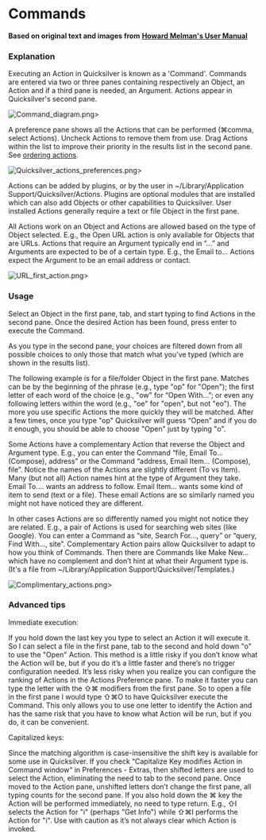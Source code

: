 # Commands

**Based on original text and images from** [**Howard Melman's User Manual**](http://groups.google.com/group/blacktree-quicksilver/web/Quicksilver.pdf?\_done=%2Fgroup%2Fblacktree-quicksilver%3F)

### Explanation

Executing an Action in Quicksilver is known as a 'Command'. Commands are entered via two or three panes containing respectively an Object, an Action and if a third pane is needed, an Argument. Actions appear in Quicksilver's second pane.

![Command\_diagram.png>](images/Command\_diagram.png)

A preference pane shows all the Actions that can be performed (⌘comma, select Actions). Uncheck Actions to remove them from use. Drag Actions within the list to improve their priority in the results list in the second pane. See [ordering actions](https://docs.qsapp.com/documentation/ordering\_actions).

![Quicksilver\_actions\_preferences.png>](images/Quicksilver\_actions\_preferences.png)

Actions can be added by plugins, or by the user in \~/Library/Application Support/Quicksilver/Actions. Plugins are optional modules that are installed which can also add Objects or other capabilities to Quicksilver. User installed Actions generally require a text or file Object in the first pane.

All Actions work on an Object and Actions are allowed based on the type of Object selected. E.g., the Open URL action is only available for Objects that are URLs. Actions that require an Argument typically end in “...” and Arguments are expected to be of a certain type. E.g., the Email to... Actions expect the Argument to be an email address or contact.

![URL\_first\_action.png>](images/URL\_first\_action.png)

### Usage

Select an Object in the first pane, tab, and start typing to find Actions in the second pane. Once the desired Action has been found, press enter to execute the Command.

As you type in the second pane, your choices are filtered down from all possible choices to only those that match what you’ve typed (which are shown in the results list).

The following example is for a file/folder Object in the first pane. Matches can be by the beginning of the phrase (e.g., type "op" for "Open"); the first letter of each word of the choice (e.g., "ow" for “Open With…”; or even any following letters within the word (e.g., "oe" for "open", but not "eo"). The more you use specific Actions the more quickly they will be matched. After a few times, once you type "op" Quicksilver will guess “Open” and if you do it enough, you should be able to choose "Open" just by typing "o".

Some Actions have a complementary Action that reverse the Object and Argument type. E.g., you can enter the Command “file, Email To...(Compose), address” or the Command “address, Email Item... (Compose), file”. Notice the names of the Actions are slightly different (To vs Item). Many (but not all) Action names hint at the type of Argument they take. Email To.... wants an address to follow. Email Item... wants some kind of item to send (text or a file). These email Actions are so similarly named you might not have noticed they are different.

In other cases Actions are so differently named you might not notice they are related. E.g., a pair of Actions is used for searching web sites (like Google). You can enter a Command as “site, Search For..., query” or “query, Find With..., site”. Complementary Action pairs allow Quicksilver to adapt to how you think of Commands. Then there are Commands like Make New... which have no complement and don’t hint at what their Argument type is. (It's a file from \~/Library/Application Support/Quicksilver/Templates.)

![Complimentary\_actions.png>](images/Complimentary\_actions.png)

### Advanced tips

Immediate execution:

If you hold down the last key you type to select an Action it will execute it. So I can select a file in the first pane, tab to the second and hold down "o" to use the "Open" Action. This method is a little risky if you don’t know what the Action will be, but if you do it’s a little faster and there’s no trigger configuration needed. It’s less risky when you realize you can configure the ranking of Actions in the Actions Preference pane. To make it faster you can type the letter with the ⇧⌘ modifiers from the first pane. So to open a file in the first pane I would type ⇧⌘O to have Quicksilver execute the Command. This only allows you to use one letter to identify the Action and has the same risk that you have to know what Action will be run, but if you do, it can be convenient.

Capitalized keys:

Since the matching algorithm is case-insensitive the shift key is available for some use in Quicksilver. If you check “Capitalize Key modifies Action in Command window“ in Preferences - Extras, then shifted letters are used to select the Action, eliminating the need to tab to the second pane. Once moved to the Action pane, unshifted letters don’t change the first pane, all typing counts for the second pane. If you also hold down the ⌘ key the Action will be performed immediately, no need to type return. E.g., ⇧I selects the Action for "i" (perhaps "Get Info") while ⇧⌘I performs the Action for "i". Use with caution as it’s not always clear which Action is invoked.
